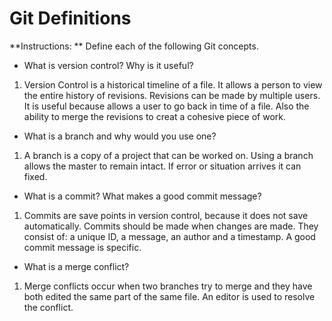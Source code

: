 # Git Definitions

**Instructions: ** Define each of the following Git concepts.

* What is version control?  Why is it useful?
 1. Version Control is a historical timeline of a file. It allows a person to view the entire history of revisions. Revisions can be made by multiple users. It is useful because allows a user to go back in time of a file. Also the ability to merge the revisions to creat a cohesive piece of work.
* What is a branch and why would you use one?
 1. A branch is a copy of a project that can be worked on. Using a branch allows the master to remain intact. If error or situation arrives it can fixed.
* What is a commit? What makes a good commit message?
 1. Commits are save points in version control, because it does not save automatically. Commits should be made when changes are made. They consist of: a unique ID, a message, an author and a timestamp. A good commit message is specific.
* What is a merge conflict?
 1. Merge conflicts occur when two branches try to merge and they have both edited the same part of the same file. An editor is used to resolve the conflict. 